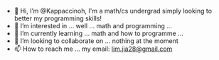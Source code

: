 - 👋 Hi, I’m @Kappaccinoh, I'm a math/cs undergrad simply looking to better my programming skills!
- 👀 I’m interested in ... well ... math and programming ...
- 🌱 I’m currently learning ... math and how to programme ...
- 💞️ I’m looking to collaborate on ... nothing at the moment
- 📫 How to reach me ... my email: lim.jia28@gmail.com

<!---
Kappaccinoh/Kappaccinoh is a ✨ special ✨ repository because its `README.md` (this file) appears on your GitHub profile.
You can click the Preview link to take a look at your changes.
--->
